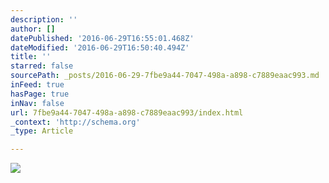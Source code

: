 ```yaml
---
description: ''
author: []
datePublished: '2016-06-29T16:55:01.468Z'
dateModified: '2016-06-29T16:50:40.494Z'
title: ''
starred: false
sourcePath: _posts/2016-06-29-7fbe9a44-7047-498a-a898-c7889eaac993.md
inFeed: true
hasPage: true
inNav: false
url: 7fbe9a44-7047-498a-a898-c7889eaac993/index.html
_context: 'http://schema.org'
_type: Article

---
```

![](https://the-grid-user-content.s3-us-west-2.amazonaws.com/8314c33d-9c08-4b2a-a3cd-7ddd4ea2e34f.jpg)